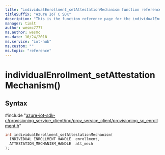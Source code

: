 ```yaml
---                             
title: "individualEnrollment_setAttestationMechanism function reference | Microsoft Docs" 
titleSuffix: "Azure IoT C SDK"            
description: "This is the function reference page for the individualEnrollment_setAttestationMechanism() function in the Azure IoT C SDK. This SDK is used with Azure IoT Hub and Azure IoT Hub Device Provisioning Service"            
manager: timlt                 
author: wesmc7777              
ms.author: wesmc               
ms.date: 10/24/2018                    
ms.service: "iot-hub"             
ms.custom: ""                
ms.topic: "reference"        
---                            
```


# individualEnrollment_setAttestationMechanism()

## Syntax

\#include "[azure-iot-sdk-c/provisioning_service_client/inc/prov_service_client/provisioning_sc_enrollment.h](../provisioning-sc-enrollment-h.md)"  
```C
int individualEnrollment_setAttestationMechanism(
  INDIVIDUAL_ENROLLMENT_HANDLE  enrollment,
  ATTESTATION_MECHANISM_HANDLE  att_mech
);
```

